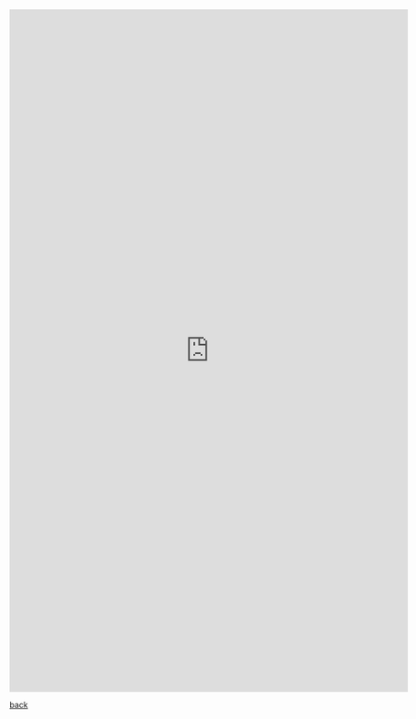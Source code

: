 


<iframe src="https://docs.google.com/forms/d/e/1FAIpQLSc5QAUczsbUuFqFCKZyUC3Y8iaiHrG5lUIzpAQb9_yza9mV0A/viewform?embedded=true" width="700" height="1200" frameborder="0" marginheight="0" marginwidth="0">Loading...</iframe>

[back](./)
